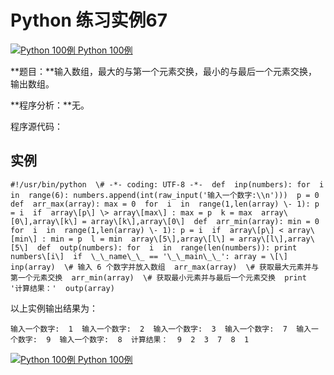 Python 练习实例67
=============

 [![Python 100例](../images/up.gif) Python 100例](python-100-examples.html)

**题目：**输入数组，最大的与第一个元素交换，最小的与最后一个元素交换，输出数组。

**程序分析：**无。

程序源代码：

实例
--
```
#!/usr/bin/python  \# -*- coding: UTF-8 -*-  def  inp(numbers): for  i  in  range(6): numbers.append(int(raw_input('输入一个数字:\\n')))  p = 0  def  arr_max(array): max = 0  for  i  in  range(1,len(array) \- 1): p = i  if  array\[p\] \> array\[max\] : max = p  k = max  array\[0\],array\[k\] = array\[k\],array\[0\]  def  arr_min(array): min = 0  for  i  in  range(1,len(array) \- 1): p = i  if  array\[p\] < array\[min\] : min = p  l = min  array\[5\],array\[l\] = array\[l\],array\[5\]  def  outp(numbers): for  i  in  range(len(numbers)): print  numbers\[i\]  if  \_\_name\_\_ == '\_\_main\_\_': array = \[\]  inp(array)  \# 输入 6 个数字并放入数组  arr_max(array)  \# 获取最大元素并与第一个元素交换  arr_min(array)  \# 获取最小元素并与最后一个元素交换  print  '计算结果：'  outp(array)
```
以上实例输出结果为：
```
输入一个数字:  1  输入一个数字:  2  输入一个数字:  3  输入一个数字:  7  输入一个数字:  9  输入一个数字:  8  计算结果：  9  2  3  7  8  1
```
 [![Python 100例](../images/up.gif) Python 100例](python-100-examples.html)